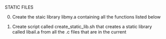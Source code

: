 STATIC FILES

0. Create the staic library libmy.a containing all the functions listed below

1. Create script called create_static_lib.sh that creates a static library called libail.a from all the .c files that are in the current

